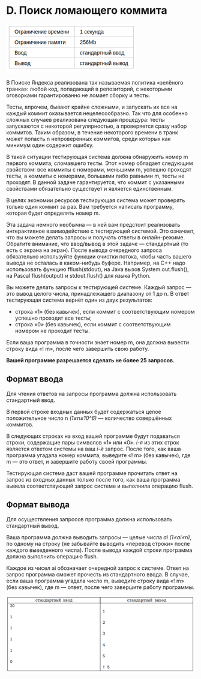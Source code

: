 
# D. Поиск ломающего коммита

![img_1.png](img_1.png)

В Поиске Яндекса реализована так называемая политика «зелёного транка»: любой код, 
попадающий в репозиторий, с некоторыми оговорками гарантированно не ломает сборку и тесты.

Тесты, впрочем, бывают крайне сложными, и запускать их все на каждый коммит оказывается
нецелесообразно. Так что для особенно сложных случаев реализована следующая процедура:
тесты запускаются с некоторой регулярностью, а проверяется сразу набор коммитов. Таким
образом, в течение некоторого времени в транк может попасть n непроверенных коммитов, 
среди которых как минимум один содержит ошибку.

В такой ситуации тестирующая система должна обнаружить номер m первого коммита, сломавшего тесты.
Этот номер обладает следующим свойством: все коммиты с номерами, меньшими m, успешно проходят
тесты, а коммиты с номерами, большими либо равными m, тесты не проходят. В данной задаче
гарантируется, что коммит с указанными свойствами обязательно существует и является единственным.

В целях экономии ресурсов тестирующая система может проверять только один коммит за раз.
Вам требуется написать программу, которая будет определять номер m.

Эта задача немного необычна — в ней вам предстоит реализовать интерактивное взаимодействие
с тестирующей системой. Это означает, что вы можете делать запросы и получать ответы в
онлайн-режиме. Обратите внимание, что ввод/вывод в этой задаче — стандартный (то есть с
экрана на экран). После вывода очередного запроса обязательно используйте функции очистки 
потока, чтобы часть вашего вывода не осталась в каком-нибудь буфере. Например, на С++ надо
использовать функцию fflush(stdout), на Java вызов System.out.flush(), на Pascal flush(output)
и stdout.flush() для языка Python.

Вы можете делать запросы к тестирующей системе. Каждый запрос — это вывод целого числа, 
принадлежащего диапазону от 1 до n. В ответ тестирующая система вернёт один из двух результатов:

* строка «1» (без кавычек), если коммит с соответствующим номером успешно проходит все тесты;
* строка «0» (без кавычек), если коммит с соответствующим номером не проходит тесты.

Если ваша программа в точности знает номер m, она должна вывести строку вида «! m», после чего 
завершить свою работу.

**Вашей программе разрешается сделать не более 25 запросов.**

## Формат ввода

Для чтения ответов на запросы программа должна использовать стандартный ввод.

В первой строке входных данных будет содержаться целое положительное число n *(1≤n≤10^6)* — 
количество совершённых коммитов.

В следующих строках на вход вашей программе будут подаваться строки, содержащие пары 
символов «1» или «0». *i-я* из этих строк является ответом системы на ваш *i-й* запрос.
После того, как ваша программа угадала номер коммита, выведите «! m» (без кавычек),
где m — это ответ, и завершите работу своей программы.

Тестирующая система даст вашей программе прочитать ответ на запрос из входных данных только 
после того, как ваша программа вывела соответствующий запрос системе и выполнила операцию flush.

## Формат вывода

Для осуществления запросов программа должна использовать стандартный вывод.

Ваша программа должна выводить запросы — целые числа *ai (1≤ai≤n)*, по одному на строку
(не забывайте выводить «перевод строки» после каждого выведенного числа). После вывода
каждой строки программа должна выполнить операцию flush.

Каждое из чисел ai обозначает очередной запрос к системе. Ответ на запрос программа сможет
прочесть из стандартного ввода. В случае, если ваша программа угадала число m, выведите
строку вида «! m» (без кавычек), где m — ответ, после чего завершите работу программы.

![img.png](img.png)
